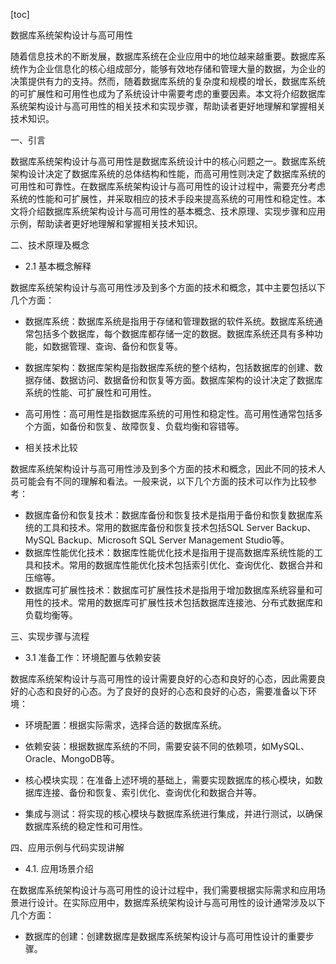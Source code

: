 
[toc]                    
                
                
数据库系统架构设计与高可用性

随着信息技术的不断发展，数据库系统在企业应用中的地位越来越重要。数据库系统作为企业信息化的核心组成部分，能够有效地存储和管理大量的数据，为企业的决策提供有力的支持。然而，随着数据库系统的复杂度和规模的增长，数据库系统的可扩展性和可用性也成为了系统设计中需要考虑的重要因素。本文将介绍数据库系统架构设计与高可用性的相关技术和实现步骤，帮助读者更好地理解和掌握相关技术知识。

一、引言

数据库系统架构设计与高可用性是数据库系统设计中的核心问题之一。数据库系统架构设计决定了数据库系统的总体结构和性能，而高可用性则决定了数据库系统的可用性和可靠性。在数据库系统架构设计与高可用性的设计过程中，需要充分考虑系统的性能和可扩展性，并采取相应的技术手段来提高系统的可用性和稳定性。本文将介绍数据库系统架构设计与高可用性的基本概念、技术原理、实现步骤和应用示例，帮助读者更好地理解和掌握相关技术知识。

二、技术原理及概念

- 2.1 基本概念解释

数据库系统架构设计与高可用性涉及到多个方面的技术和概念，其中主要包括以下几个方面：

- 数据库系统：数据库系统是指用于存储和管理数据的软件系统。数据库系统通常包括多个数据库，每个数据库都存储一定的数据。数据库系统还具有多种功能，如数据管理、查询、备份和恢复等。
- 数据库架构：数据库架构是指数据库系统的整个结构，包括数据库的创建、数据存储、数据访问、数据备份和恢复等方面。数据库架构的设计决定了数据库系统的性能、可扩展性和可用性。
- 高可用性：高可用性是指数据库系统的可用性和稳定性。高可用性通常包括多个方面，如备份和恢复、故障恢复、负载均衡和容错等。

- 相关技术比较

数据库系统架构设计与高可用性涉及到多个方面的技术和概念，因此不同的技术人员可能会有不同的理解和看法。一般来说，以下几个方面的技术可以作为比较参考：

- 数据库备份和恢复技术：数据库备份和恢复技术是指用于备份和恢复数据库系统的工具和技术。常用的数据库备份和恢复技术包括SQL Server Backup、MySQL Backup、Microsoft SQL Server Management Studio等。
- 数据库性能优化技术：数据库性能优化技术是指用于提高数据库系统性能的工具和技术。常用的数据库性能优化技术包括索引优化、查询优化、数据合并和压缩等。
- 数据库可扩展性技术：数据库可扩展性技术是指用于增加数据库系统容量和可用性的技术。常用的数据库可扩展性技术包括数据库连接池、分布式数据库和负载均衡等。

三、实现步骤与流程

- 3.1 准备工作：环境配置与依赖安装

数据库系统架构设计与高可用性的设计需要良好的心态和良好的心态，因此需要良好的心态和良好的心态。为了良好的良好的心态和良好的心态，需要准备以下环境：

- 环境配置：根据实际需求，选择合适的数据库系统。
- 依赖安装：根据数据库系统的不同，需要安装不同的依赖项，如MySQL、Oracle、MongoDB等。

- 核心模块实现：在准备上述环境的基础上，需要实现数据库的核心模块，如数据库连接、备份和恢复、索引优化、查询优化和数据合并等。
- 集成与测试：将实现的核心模块与数据库系统进行集成，并进行测试，以确保数据库系统的稳定性和可用性。

四、应用示例与代码实现讲解

- 4.1. 应用场景介绍

在数据库系统架构设计与高可用性的设计过程中，我们需要根据实际需求和应用场景进行设计。在实际应用中，数据库系统架构设计与高可用性的设计通常涉及以下几个方面：

- 数据库的创建：创建数据库是数据库系统架构设计与高可用性设计的重要步骤。

